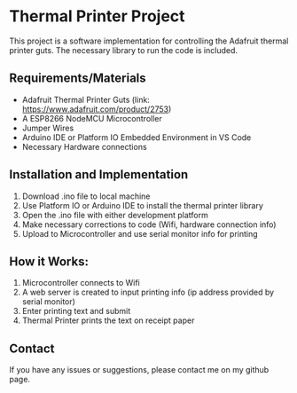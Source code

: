# Thermal Printer Project

This project is a software implementation for controlling the Adafruit thermal printer guts. The necessary library to run the code is included.

## Requirements/Materials
- Adafruit Thermal Printer Guts (link: https://www.adafruit.com/product/2753)
- A ESP8266 NodeMCU Microcontroller
- Jumper Wires
- Arduino IDE or Platform IO Embedded Environment in VS Code
- Necessary Hardware connections

## Installation and Implementation
1. Download .ino file to local machine
2. Use Platform IO or Arduino IDE to install the thermal printer library
3. Open the .ino file with either development platform
4. Make necessary corrections to code (Wifi, hardware connection info)
5. Upload to Microcontroller and use serial monitor info for printing

## How it Works:
1. Microcontroller connects to Wifi
2. A web server is created to input printing info (ip address provided by serial monitor)
3. Enter printing text and submit
4. Thermal Printer prints the text on receipt paper

## Contact
If you have any issues or suggestions, please contact me on my github page.
